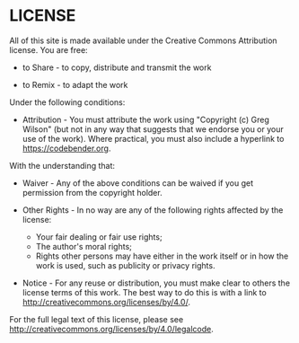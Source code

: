# LICENSE

All of this site is made available under the Creative Commons
Attribution license. You are free:

*  to Share - to copy, distribute and transmit the work

*  to Remix - to adapt the work

Under the following conditions:

* Attribution - You must attribute the work using "Copyright (c)
  Greg Wilson" (but not in any way that suggests that we
  endorse you or your use of the work).  Where practical, you must
  also include a hyperlink to https://codebender.org.

With the understanding that:

* Waiver - Any of the above conditions can be waived if you get
  permission from the copyright holder.

* Other Rights - In no way are any of the following rights affected by
  the license:
  * Your fair dealing or fair use rights;
  * The author's moral rights;
  * Rights other persons may have either in the work itself or in how
    the work is used, such as publicity or privacy rights.

* Notice - For any reuse or distribution, you must make clear to
  others the license terms of this work. The best way to do this is
  with a link to http://creativecommons.org/licenses/by/4.0/.

For the full legal text of this license, please see
http://creativecommons.org/licenses/by/4.0/legalcode.
